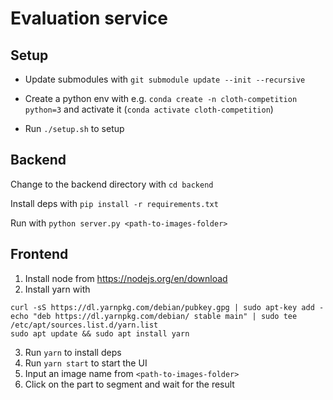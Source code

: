 # Evaluation service

## Setup

- Update submodules with `git submodule update --init --recursive`

- Create a python env with e.g. `conda create -n cloth-competition python=3` and activate it (`conda activate cloth-competition`)

- Run `./setup.sh` to setup

## Backend

Change to the backend directory with `cd backend`

Install deps with `pip install -r requirements.txt`

Run with `python server.py <path-to-images-folder>`

## Frontend
1. Install node from https://nodejs.org/en/download
2. Install yarn with 
```
curl -sS https://dl.yarnpkg.com/debian/pubkey.gpg | sudo apt-key add -
echo "deb https://dl.yarnpkg.com/debian/ stable main" | sudo tee /etc/apt/sources.list.d/yarn.list
sudo apt update && sudo apt install yarn
```
3. Run `yarn` to install deps
4. Run `yarn start` to start the UI
5. Input an image name from `<path-to-images-folder>`
6. Click on the part to segment and wait for the result